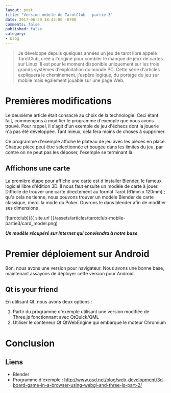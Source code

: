 ```yaml
---
layout: post
title: "Version mobile de TarotClub - partie 3"
date: 2017-06-30 18:43:00 -0700
comments: false
published: false
category:
- blog
---
```


> Je développe depuis quelques années un jeu de tarot libre appelé TarotClub, créé à l'origine pour combler le manque de jeux de cartes sur Linux. Il est pour le moment 
disponible uniquement sur les trois grands systèmes d'exploitation du monde PC. Cette série d'articles expliquera le cheminement, j'espère logique, du portage du jeu sur
mobile mais également jouable sur une page Web.

# Premières modifications

Le deuxième article était consacré au choix de la technologie. Ceci étant fait, commençons à modifier le programme d'exemple que nous avons trouvé. Pour rappel, il s'agit
d'un exemple de jeu d'échecs dont la jouerie n'a pas été développée. Tant mieux, cela fera moins de choses à supprimer.

Ce programme d'exemple affiche le plateau de jeu avec les pièces en place. Chaque pièce peut être sélectionnée et bougée dans les limites du jeu, par contre on ne peut pas
les déposer, l'exemple se terminant là.

## Affichons une carte

La première étape pour affiche une carte est d'installer Blender, le fameux logiciel libre d'édition 3D. Il nous faut ensuite un modèle de carte à jouer. Difficile de trouver
une carte directement au format Tarot (61mm x 120mm) ; qu'à cela ne tienne, nous pouvons trouver un modèle Blender de carte classique, merci la mode du Poker. Ouvrons le
dans blender afin de modifier ses dimensions

![tarotclub]({{ site.url }}/assets/articles/tarotclub-mobile-partie3/card_model.png)

**_Un modèle récupéré sur Internet qui conviendra à notre base_**

# Premier déploiement sur Android

Bon, nous avons une version pour navigateur. Nous avons une bonne base, maintenant assayons de déployer cette version pour Android.

## Qt is your friend

En utilisant Qt, nous avons deux options :

  1. Partir du programme d'exemple utilisant une version modifiée de Three.js fonctionnant avec QtQuick/QML
  2. Utiliser le conteneur Qt QtWebEngine qui embarque le moteur Chromium





# Conclusion

## Liens

  * Blender
  * Programme d'exemple : http://www.osd.net/blog/web-development/3d-board-game-in-a-browser-using-webgl-and-three-js-part-2/
